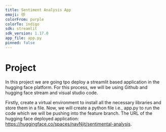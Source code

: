 ```yaml
---
title: Sentiment Analysis App
emoji: 😻
colorFrom: purple
colorTo: indigo
sdk: streamlit
sdk_version: 1.17.0
app_file: app.py
pinned: false
---
```


# Project
In this project we are going tpo deploy a streamlit based application in the hugging face platform.
For this process, we will be using Github and hugging face stream and visual studio code.

Firstly, create a virtual environment to install all the necessary libraries and store them in a file.
Now, we will create a python file i.e., app.py to run the code which we will be pushing into the feature branch.
The URL of the hugging face deployed application: https://huggingface.co/spaces/navNjit/sentimental-analysis.
